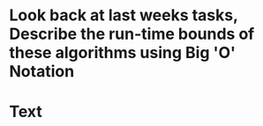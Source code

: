 <h1>Look back at last weeks tasks, Describe the run-time bounds of these algorithms using Big 'O' Notation<h1>
<p>Text<p>